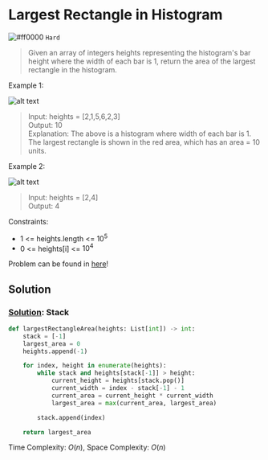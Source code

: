 # Largest Rectangle in Histogram
![#ff0000](https://placehold.co/1x1/ff0000/ff0000.png) `Hard` 

> Given an array of integers heights representing the histogram's bar height where the width of each bar is 1, return the area of the largest rectangle in the histogram.

Example 1:

![alt text](https://assets.leetcode.com/uploads/2021/01/04/histogram.jpg)
> Input: heights = [2,1,5,6,2,3]\
Output: 10\
Explanation: The above is a histogram where width of each bar is 1.\
The largest rectangle is shown in the red area, which has an area = 10 units.

Example 2:

![alt text](https://assets.leetcode.com/uploads/2021/01/04/histogram-1.jpg)
> Input: heights = [2,4]\
Output: 4
 

Constraints:
- $1$ <= heights.length <= $10^5$
- $0$ <= heights[i] <= $10^4$

Problem can be found in [here](https://leetcode.com/problems/largest-rectangle-in-histogram)!

## Solution
### [Solution](/Stack/84-LargestRectangleinHistogram/solution.py): Stack

```python
def largestRectangleArea(heights: List[int]) -> int:
    stack = [-1]
    largest_area = 0
    heights.append(-1)

    for index, height in enumerate(heights):
        while stack and heights[stack[-1]] > height:
            current_height = heights[stack.pop()]
            current_width = index - stack[-1] - 1
            current_area = current_height * current_width
            largest_area = max(current_area, largest_area)

        stack.append(index)

    return largest_area
```

Time Complexity: $O(n)$, Space Complexity: $O(n)$
